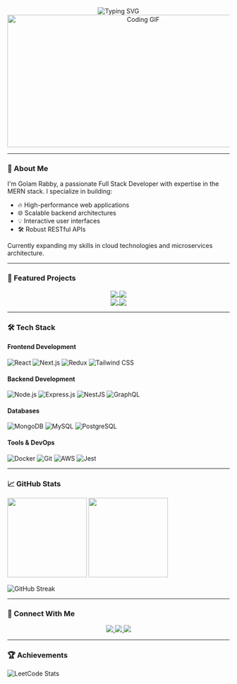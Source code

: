 <div align="center">
  <img src="https://readme-typing-svg.herokuapp.com?font=Fira+Code&pause=1000&color=00F72F&center=true&vCenter=true&width=435&lines=Full+Stack+Developer;MERN+Stack+Specialist;Tech+Enthusiast;Problem+Solver" alt="Typing SVG" />
  <img src="https://user-images.githubusercontent.com/74038190/212749171-b84692a8-2b04-4e3b-93ca-ac14705da224.gif" width="600" height="300" alt="Coding GIF" />
</div>

---

### 🚀 About Me
I'm Golam Rabby, a passionate Full Stack Developer with expertise in the MERN stack. I specialize in building:
- 🔥 High-performance web applications
- 🌐 Scalable backend architectures
- 💡 Interactive user interfaces
- 🛠️ Robust RESTful APIs

Currently expanding my skills in cloud technologies and microservices architecture.

---

### 🚀 Featured Projects

<div align="center">
  <a href="https://github.com/Golam-Rabby821/full-stack-log-my-job-app">
    <img align="center" src="https://github-readme-stats.vercel.app/api/pin/?username=Golam-Rabby821&repo=full-stack-log-my-job-app&theme=dark" />
  </a>
  <a href="https://github.com/Golam-Rabby821/25-5-Clock">
    <img align="center" src="https://github-readme-stats.vercel.app/api/pin/?username=Golam-Rabby821&repo=25-5-Clock&theme=dark" />
  </a>
</div>

<div align="center">
  <a href="https://github.com/Golam-Rabby821/Markdown-Previewer">
    <img align="center" src="https://github-readme-stats.vercel.app/api/pin/?username=Golam-Rabby821&repo=Markdown-Previewer&theme=dark" />
  </a>
  <a href="https://github.com/Golam-Rabby821/Random-Quote-Generator">
    <img align="center" src="https://github-readme-stats.vercel.app/api/pin/?username=Golam-Rabby821&repo=Random-Quote-Generator&theme=dark" />
  </a>
</div>

---

### 🛠️ Tech Stack

#### **Frontend Development**
![React](https://img.shields.io/badge/-React-61DAFB?logo=react&logoColor=black&style=for-the-badge)
![Next.js](https://img.shields.io/badge/-Next.js-000000?logo=nextdotjs&style=for-the-badge)
![Redux](https://img.shields.io/badge/-Redux-764ABC?logo=redux&style=for-the-badge)
![Tailwind CSS](https://img.shields.io/badge/-Tailwind_CSS-06B6D4?logo=tailwindcss&style=for-the-badge)

#### **Backend Development**
![Node.js](https://img.shields.io/badge/-Node.js-339933?logo=nodedotjs&style=for-the-badge)
![Express.js](https://img.shields.io/badge/-Express.js-000000?logo=express&style=for-the-badge)
![NestJS](https://img.shields.io/badge/-NestJS-E0234E?logo=nestjs&style=for-the-badge)
![GraphQL](https://img.shields.io/badge/-GraphQL-E10098?logo=graphql&style=for-the-badge)

#### **Databases**
![MongoDB](https://img.shields.io/badge/-MongoDB-47A248?logo=mongodb&style=for-the-badge)
![MySQL](https://img.shields.io/badge/-MySQL-4479A1?logo=mysql&style=for-the-badge)
![PostgreSQL](https://img.shields.io/badge/-PostgreSQL-4169E1?logo=postgresql&style=for-the-badge)

#### **Tools & DevOps**
![Docker](https://img.shields.io/badge/-Docker-2496ED?logo=docker&style=for-the-badge)
![Git](https://img.shields.io/badge/-Git-F05032?logo=git&style=for-the-badge)
![AWS](https://img.shields.io/badge/-AWS-232F3E?logo=amazonaws&style=for-the-badge)
![Jest](https://img.shields.io/badge/-Jest-C21325?logo=jest&style=for-the-badge)

---

### 📈 GitHub Stats
<div align="left">
  <img height="180em" src="https://github-readme-stats.vercel.app/api?username=Golam-Rabby821&show_icons=true&theme=dark&include_all_commits=true&count_private=true"/>
  <img height="180em" src="https://github-readme-stats.vercel.app/api/top-langs/?username=Golam-Rabby821&layout=compact&langs_count=8&theme=dark"/>
</div>

![GitHub Streak](https://streak-stats.demolab.com?user=Golam-Rabby821&theme=dark)

---

### 🤝 Connect With Me
<p align="center">
  <a href="https://www.linkedin.com/in/golamrabby-" target="_blank">
    <img src="https://img.shields.io/badge/LinkedIn-0077B5?style=for-the-badge&logo=linkedin&logoColor=white"/>
  </a>
  <a href="mailto:golamrabby821@gmail.com">
    <img src="https://img.shields.io/badge/Email-D14836?style=for-the-badge&logo=gmail&logoColor=white"/>
  </a>
  <a href="https://leetcode.com/u/alter_ego60/" target="_blank">
    <img src="https://img.shields.io/badge/LeetCode-FFA116?style=for-the-badge&logo=leetcode&logoColor=black"/>
  </a>
</p>

---

### 🏆 Achievements
![LeetCode Stats](https://leetcard.jacoblin.cool/alter_ego60?theme=dark&font=ABeeZee)
